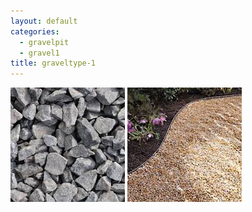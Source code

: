 ```yaml
---
layout: default
categories: 
  - gravelpit
  - gravel1
title: graveltype-1
---
```


<img src="../img/gravel-1.jpg">
<img src="../img/gravel-1.1.jpg">
